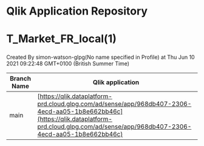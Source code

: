 # Qlik Application Repository 
# T_Market_FR_local(1)
### 
Created By simon-watson-glpg(No name specified in Profile) at Thu Jun 10 2021 09:22:48 GMT+0100 (British Summer Time)

Branch Name|Qlik application
---|---
main|[https://qlik.dataplatform-prd.cloud.glpg.com/ad/sense/app/968db407-2306-4ecd-aa05-1b8e662bb46c](https://qlik.dataplatform-prd.cloud.glpg.com/ad/sense/app/968db407-2306-4ecd-aa05-1b8e662bb46c)